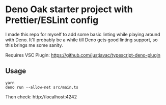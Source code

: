 # Deno Oak starter project with Prettier/ESLint config

I made this repo for myself to add some basic linting while playing around with Deno. It'll probably be a while till Deno gets good linting support, so this brings me some sanity. 

Requires VSC Plugin: https://github.com/justjavac/typescript-deno-plugin

## Usage

    yarn
    deno run --allow-net src/main.ts

Then check: http://localhost:4242
